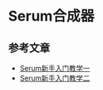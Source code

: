 # Serum合成器

## 参考文章

- [Serum新手入门教学一](https://www.bilibili.com/read/cv758489)
- [Serum新手入门教学二](https://www.bilibili.com/read/cv793091)